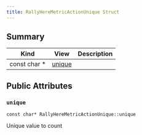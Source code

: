```yaml
---
title: RallyHereMetricActionUnique Struct
---
```



## Summary
| Kind | View | Description |
|------|------|-------------|
|const char *|[unique](/game-host-adapter/structrallyheremetricactionunique/#structRallyHereMetricActionUnique_1a80518ed22e8e3272d863fa88dbb847fa)||
## Public Attributes



### `unique` <a id="structRallyHereMetricActionUnique_1a80518ed22e8e3272d863fa88dbb847fa"></a>

`const char* RallyHereMetricActionUnique::unique`



Unique value to count 




